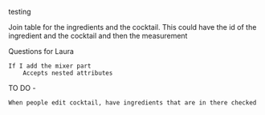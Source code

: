testing

Join table for the ingredients and the cocktail.
    This could have the id of the ingredient and the cocktail and then the measurement


Questions for Laura

    If I add the mixer part
        Accepts nested attributes
         
TO DO -

    When people edit cocktail, have ingredients that are in there checked
